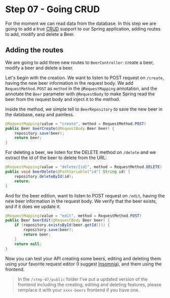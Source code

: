 # Step 07 - Going CRUD

For the moment we can read data from the database. In this step we are going to add a true [CRUD](https://en.wikipedia.org/wiki/Create,_read,_update_and_delete) support to our Spring application, adding routes to add, modify and delete a Beer.


## Adding the routes 

We are going to add three new routes to `BeerController`: create a beer, modify a beer and delete a beer.

Let's begin with the creation. We want to listen to POST request on `/create`, having the new beer information in the request body. We add `RequestMethod.POST` as `method` in the `@RequestMapping` annotation, and the annotate the `Beer` parameter with `@RequestBody` to make Spring read the beer from the request body and inject it to the method.

Inside the method, we simple tell to `BeerRepository` to save the new beer in the database, easy and painless.


```java
@RequestMapping(value = "create", method = RequestMethod.POST)
public Beer beerCreate(@RequestBody Beer beer) {    	
	repository.save(beer);
	return beer;    	
}
```

For deleting a beer, we listen for the DELETE method on `/delete` and we extract the id of the beer to delete from the URL:

```java
@RequestMapping(value = "delete/{id}", method = RequestMethod.DELETE)
public void beerDelete(@PathVariable("id") String id) {
	repository.deleteById(id);
	return;	
}
```

And for the beer edition,  want to listen to POST request on `/edit`, having the new beer information in the request body. We verify that the beer exists, and if it does we update it.

```java
@RequestMapping(value = "edit", method = RequestMethod.POST)
public Beer beerEdit(@RequestBody Beer beer) {
	if (repository.existsById(beer.getId())) {
		repository.save(beer);
		return beer;
	}
	return null;
}
```

Now you can test your API creating some beers, editing and deleting them using your favorite request editor (I suggest [Insomnia](https://github.com/getinsomnia/insomnia)), and them using the frontend.

> In the `/step-07/public` folder I've put a updated version of the frontend including the creating, editing and deleting features, please remplace it with your `xxxx-beers` frontend if you have one.

